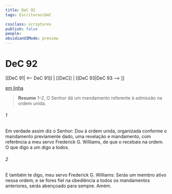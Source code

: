 ```yaml
---
title: DeC 92
tags: Escrituras\DeC

cssclass: scriptures
publish: false
people:
obsidianUIMode: preview
---
```


# DeC 92
[[DeC 91| <-- DeC 91]] | [[DeC]] | [[DeC 93|DeC 93 --> ]]

[em linha](https://churchofjesuschrist.org/study/scriptures/dc-testament/dc/92?lang=por)

> __Resumo__
1–2, O Senhor dá um mandamento referente à admissão na ordem unida.

###### 1 
Em verdade assim diz o Senhor: Dou à ordem unida, organizada conforme o mandamento previamente dado, uma revelação e mandamento, com referência a meu servo Frederick G. Williams, de que o recebais na ordem. O que digo a um digo a todos.

###### 2 
E também te digo, meu servo Frederick G. Williams: Serás um membro ativo nessa ordem; e se fores fiel na obediência a todos os mandamentos anteriores, serás abençoado para sempre. Amém.

